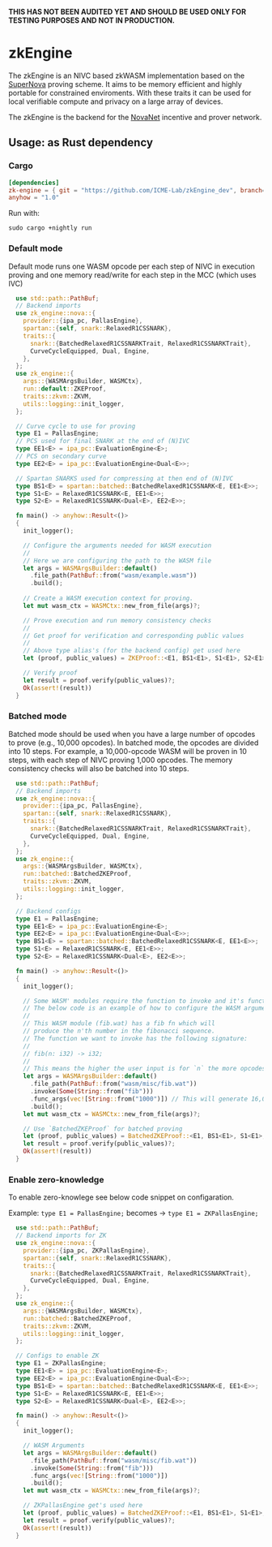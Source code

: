  **THIS HAS NOT BEEN AUDITED YET AND SHOULD BE USED ONLY FOR TESTING PURPOSES AND NOT IN PRODUCTION.**

# zkEngine

The zkEngine is an NIVC based zkWASM implementation based on the [SuperNova](https://eprint.iacr.org/2022/1758) proving scheme.
It aims to be memory efficient and highly portable for constrained enviroments. With these traits it can be used for
local verifiable compute and privacy on a large array of devices.

The zkEngine is the backend for the [NovaNet](https://novanet.xyz) incentive and prover network. 


## Usage: as Rust dependency

### Cargo

```toml
[dependencies]
zk-engine = { git = "https://github.com/ICME-Lab/zkEngine_dev", branch= "main" }
anyhow = "1.0"
```
Run with:

```
sudo cargo +nightly run
```

### Default mode

Default mode runs one WASM opcode per each step of NIVC in execution proving and one memory read/write for each step in the MCC (which uses IVC)

```rust
  use std::path::PathBuf;
  // Backend imports
  use zk_engine::nova::{
    provider::{ipa_pc, PallasEngine},
    spartan::{self, snark::RelaxedR1CSSNARK},
    traits::{
      snark::{BatchedRelaxedR1CSSNARKTrait, RelaxedR1CSSNARKTrait},
      CurveCycleEquipped, Dual, Engine,
    },
  };
  use zk_engine::{
    args::{WASMArgsBuilder, WASMCtx},
    run::default::ZKEProof,
    traits::zkvm::ZKVM,
    utils::logging::init_logger,
  };

  // Curve cycle to use for proving
  type E1 = PallasEngine;
  // PCS used for final SNARK at the end of (N)IVC
  type EE1<E> = ipa_pc::EvaluationEngine<E>;
  // PCS on secondary curve
  type EE2<E> = ipa_pc::EvaluationEngine<Dual<E>>;

  // Spartan SNARKS used for compressing at then end of (N)IVC
  type BS1<E> = spartan::batched::BatchedRelaxedR1CSSNARK<E, EE1<E>>;
  type S1<E> = RelaxedR1CSSNARK<E, EE1<E>>;
  type S2<E> = RelaxedR1CSSNARK<Dual<E>, EE2<E>>;

  fn main() -> anyhow::Result<()>
  {
    init_logger();

    // Configure the arguments needed for WASM execution
    //
    // Here we are configuring the path to the WASM file
    let args = WASMArgsBuilder::default()
      .file_path(PathBuf::from("wasm/example.wasm"))
      .build();
    
    // Create a WASM execution context for proving.
    let mut wasm_ctx = WASMCtx::new_from_file(args)?;

    // Prove execution and run memory consistency checks
    //
    // Get proof for verification and corresponding public values
    //
    // Above type alias's (for the backend config) get used here
    let (proof, public_values) = ZKEProof::<E1, BS1<E1>, S1<E1>, S2<E1>>::prove_wasm(&mut wasm_ctx)?;

    // Verify proof
    let result = proof.verify(public_values)?;
    Ok(assert!(result))
  }
```

### Batched mode

Batched mode should be used when you have a large number of opcodes to prove (e.g., 10,000 opcodes). In batched mode, the opcodes are divided into 10 steps. For example, a 10,000-opcode WASM will be proven in 10 steps, with each step of NIVC proving 1,000 opcodes. The memory consistency checks will also be batched into 10 steps.

```rust
  use std::path::PathBuf;
  // Backend imports
  use zk_engine::nova::{
    provider::{ipa_pc, PallasEngine},
    spartan::{self, snark::RelaxedR1CSSNARK},
    traits::{
      snark::{BatchedRelaxedR1CSSNARKTrait, RelaxedR1CSSNARKTrait},
      CurveCycleEquipped, Dual, Engine,
    },
  };
  use zk_engine::{
    args::{WASMArgsBuilder, WASMCtx},
    run::batched::BatchedZKEProof,
    traits::zkvm::ZKVM,
    utils::logging::init_logger,
  };

  // Backend configs
  type E1 = PallasEngine;
  type EE1<E> = ipa_pc::EvaluationEngine<E>;
  type EE2<E> = ipa_pc::EvaluationEngine<Dual<E>>;
  type BS1<E> = spartan::batched::BatchedRelaxedR1CSSNARK<E, EE1<E>>;
  type S1<E> = RelaxedR1CSSNARK<E, EE1<E>>;
  type S2<E> = RelaxedR1CSSNARK<Dual<E>, EE2<E>>;

  fn main() -> anyhow::Result<()>
  {
    init_logger();

    // Some WASM' modules require the function to invoke and it's functions arguments.
    // The below code is an example of how to configure the WASM arguments for such cases.
    //
    // This WASM module (fib.wat) has a fib fn which will 
    // produce the n'th number in the fibonacci sequence.
    // The function we want to invoke has the following signature: 
    //
    // fib(n: i32) -> i32;
    // 
    // This means the higher the user input is for `n` the more opcodes will need to be proven
    let args = WASMArgsBuilder::default()
      .file_path(PathBuf::from("wasm/misc/fib.wat"))
      .invoke(Some(String::from("fib")))
      .func_args(vec![String::from("1000")]) // This will generate 16,000 + opcodes
      .build();
    let mut wasm_ctx = WASMCtx::new_from_file(args)?;

    // Use `BatchedZKEProof` for batched proving
    let (proof, public_values) = BatchedZKEProof::<E1, BS1<E1>, S1<E1>, S2<E1>>::prove_wasm(&mut wasm_ctx)?;
    let result = proof.verify(public_values)?;
    Ok(assert!(result))
  }
```

### Enable zero-knowledge

To enable zero-knowlege see below code snippet on configaration.

Example: 
`type E1 = PallasEngine;` becomes -> `type E1 = ZKPallasEngine;`

```rust
  use std::path::PathBuf;
  // Backend imports for ZK
  use zk_engine::nova::{
    provider::{ipa_pc, ZKPallasEngine},
    spartan::{self, snark::RelaxedR1CSSNARK},
    traits::{
      snark::{BatchedRelaxedR1CSSNARKTrait, RelaxedR1CSSNARKTrait},
      CurveCycleEquipped, Dual, Engine,
    },
  };
  use zk_engine::{
    args::{WASMArgsBuilder, WASMCtx},
    run::batched::BatchedZKEProof,
    traits::zkvm::ZKVM,
    utils::logging::init_logger,
  };

  // Configs to enable ZK
  type E1 = ZKPallasEngine;
  type EE1<E> = ipa_pc::EvaluationEngine<E>;
  type EE2<E> = ipa_pc::EvaluationEngine<Dual<E>>;
  type BS1<E> = spartan::batched::BatchedRelaxedR1CSSNARK<E, EE1<E>>;
  type S1<E> = RelaxedR1CSSNARK<E, EE1<E>>;
  type S2<E> = RelaxedR1CSSNARK<Dual<E>, EE2<E>>;

  fn main() -> anyhow::Result<()>
  {
    init_logger();

    // WASM Arguments
    let args = WASMArgsBuilder::default()
      .file_path(PathBuf::from("wasm/misc/fib.wat"))
      .invoke(Some(String::from("fib")))
      .func_args(vec![String::from("1000")])
      .build();
    let mut wasm_ctx = WASMCtx::new_from_file(args)?;

    // ZKPallasEngine get's used here
    let (proof, public_values) = BatchedZKEProof::<E1, BS1<E1>, S1<E1>, S2<E1>>::prove_wasm(&mut wasm_ctx)?;
    let result = proof.verify(public_values)?;
    Ok(assert!(result))
  }
  ```
